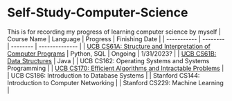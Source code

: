 # Self-Study-Computer-Science
This is for recording my progress of learning computer science by myself
| Course Name | Language | Progress | Finishing Date |
| ----------- | -------- | -------- | -------------- |
| [UCB CS61A: Structure and Interpretation of Computer Programs](https://github.com/moonlightpond/cs61a) | Python, SQL | Ongoing | 1/31/2023? |
| [UCB CS61B: Data Structures](https://github.com/moonlightpond/cs61b) | Java |
| UCB CS162: Operating Systems and Systems Programming | 
| [UCB CS170: Efficient Algorithms and Intractable Problems](https://github.com/moonlightpond/cs170) | 
| UCB CS186: Introduction to Database Systems |
| Stanford CS144: Introduction to Computer Networking |
| Stanford CS229: Machine Learning |
